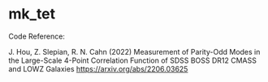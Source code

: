 # mk_tet
Code Reference:

J. Hou, Z. Slepian, R. N. Cahn (2022) Measurement of Parity-Odd Modes in the Large-Scale 4-Point Correlation Function of SDSS BOSS DR12 CMASS and LOWZ Galaxies https://arxiv.org/abs/2206.03625
